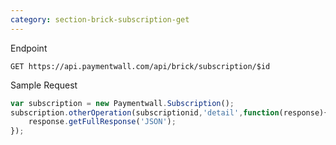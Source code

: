 ```yaml
---
category: section-brick-subscription-get
---
```


Endpoint
```
GET https://api.paymentwall.com/api/brick/subscription/$id
```


Sample Request

```javascript
var subscription = new Paymentwall.Subscription();
subscription.otherOperation(subscriptionid,'detail',function(response){
    response.getFullResponse('JSON');
});
```